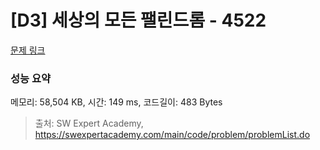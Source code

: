 # [D3] 세상의 모든 팰린드롬 - 4522 

[문제 링크](https://swexpertacademy.com/main/code/problem/problemDetail.do?contestProbId=AWO6Oao6N4QDFAWw) 

### 성능 요약

메모리: 58,504 KB, 시간: 149 ms, 코드길이: 483 Bytes



> 출처: SW Expert Academy, https://swexpertacademy.com/main/code/problem/problemList.do